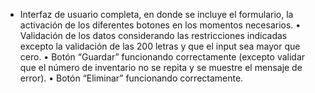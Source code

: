 - Interfaz de usuario completa, en donde se incluye el formulario, la activación de los diferentes botones en los momentos necesarios.
• Validación de los datos considerando las restricciones indicadas excepto la validación de las 200 letras y que el input sea mayor que cero.
• Botón “Guardar” funcionando correctamente (excepto validar que el número de inventario no se repita y se muestre el mensaje de error). 
• Botón “Eliminar” funcionando correctamente.
